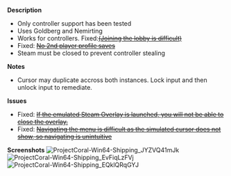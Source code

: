 **Description**
* Only controller support has been tested
* Uses Goldberg and Nemirting
* Works for controllers. Fixed:~~[(Joining the lobby is difficult)](73b5c46287e833239a2c4c7d78193afd3484b771)~~
* Fixed: ~~[No 2nd player profile saves](https://github.com/Gtt1229/coralislandNucleus/commit/1f707fea8c7e12e828d437ec6d3ddda8c0bbcb11#commitcomment-151197712)~~
* Steam must be closed to prevent controller stealing

**Notes**
* Cursor may duplicate accross both instances. Lock input and then unlock input to remediate.

**Issues**
* Fixed: ~~[If the emulated Steam Overlay is launched, you will not be able to close the overlay.](https://github.com/Gtt1229/coralislandNucleus/commit/1f707fea8c7e12e828d437ec6d3ddda8c0bbcb11#commitcomment-151197712)~~
* Fixed: ~~[Navigating the menu is difficult as the simulated cursor does not show, so navigating is unintuitive](73b5c46287e833239a2c4c7d78193afd3484b771)~~

**Screenshots**
![ProjectCoral-Win64-Shipping_JYZVQ41mJk](https://github.com/user-attachments/assets/5500a074-34c4-40f8-8f99-94cebfcd9a79)
![ProjectCoral-Win64-Shipping_EvFiqLzFVj](https://github.com/user-attachments/assets/e012bea2-a087-42a3-bae7-2c942bfa5c5e)
![ProjectCoral-Win64-Shipping_EQklQRqGYJ](https://github.com/user-attachments/assets/049d3659-3c2a-46ec-8291-996cfd58713e)
